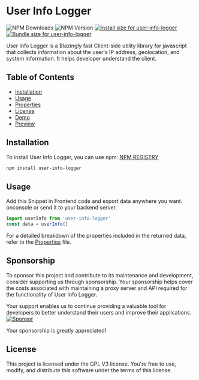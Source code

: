 # User Info Logger
![NPM Downloads](https://img.shields.io/npm/dt/user-info-logger?style=plastic&logo=npm)
![NPM Version](https://img.shields.io/npm/v/user-info-logger)
<a href="https://pkg-size.dev/user-info-logger"><img src="https://pkg-size.dev/badge/install/70385" title="Install size for user-info-logger"></a>
<a href="https://pkg-size.dev/user-info-logger"><img src="https://pkg-size.dev/badge/bundle/3359" title="Bundle size for user-info-logger"></a>

User Info Logger is a Blazingly fast Client-side utility library for javascript that collects information about the user's IP address, geolocation, and system information.
It helps developer understand the client.

## Table of Contents

- [Installation](#installation)
- [Usage](#usage)
- [Properties](/PROPERTIES.md)
- [License](#license)
- [Demo](https://github.com/IntegerAlex/user-info-logger-demo)
- [Preview](https://user-info-logger-demo.vercel.app/)

## Installation

To install User Info Logger, you can use npm:
[NPM REGISTRY](https://www.npmjs.com/package/user-info-logger)

```bash
npm install user-info-logger
```

## Usage

Add this Snippet in Frontend code
and export data anywhere you want.
onconsole or send it to your backend server.

```javascript
import userInfo from 'user-info-logger'
const data = userInfo()
```

For a detailed breakdown of the properties included in the returned data, refer to the [Properties](/PROPERTIES.md) file.

## Sponsorship


To sponsor this project and contribute to its maintenance and development, consider supporting us through sponsorship. Your sponsorship helps cover the costs associated with maintaining a proxy server and API required for the functionality of User Info Logger.

Your support enables us to continue providing a valuable tool for developers to better understand their users and improve their applications.
[![Sponsor](https://img.shields.io/badge/Sponsor-%E2%9D%A4-pink)](https://github.com/sponsors/IntegerAlex)

Your sponsorship is greatly appreciated!


## License

This project is licensed under the GPL V3 license. You're free to use, modify, and distribute this software under the terms of this license.
